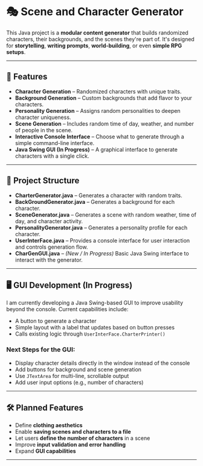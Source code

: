 # 🎭 Scene and Character Generator

This Java project is a **modular content generator** that builds randomized characters, their backgrounds, and the scenes they're part of. It's designed for **storytelling**, **writing prompts**, **world-building**, or even **simple RPG setups**.

---

## 🚀 Features

- **Character Generation** – Randomized characters with unique traits.
- **Background Generation** – Custom backgrounds that add flavor to your characters.
- **Personality Generation** – Assigns random personalities to deepen character uniqueness.
- **Scene Generation** – Includes random time of day, weather, and number of people in the scene.
- **Interactive Console Interface** – Choose what to generate through a simple command-line interface.
- **Java Swing GUI (In Progress)** – A graphical interface to generate characters with a single click.

---

## 📁 Project Structure

- **CharterGenerator.java** – Generates a character with random traits.
- **BackGroundGenerator.java** – Generates a background for each character.
- **SceneGenerator.java** – Generates a scene with random weather, time of day, and character activity.
- **PersonalityGenerator.java** – Generates a personality profile for each character.
- **UserInterFace.java** – Provides a console interface for user interaction and controls generation flow.
- **CharGenGUI.java** – *(New / In Progress)* Basic Java Swing interface to interact with the generator.

---

## 🖥️ GUI Development (In Progress)

I am currently developing a Java Swing-based GUI to improve usability beyond the console. Current capabilities include:

- A button to generate a character
- Simple layout with a label that updates based on button presses
- Calls existing logic through `UserInterFace.CharterPrinter()`

### Next Steps for the GUI:
- Display character details directly in the window instead of the console
- Add buttons for background and scene generation
- Use `JTextArea` for multi-line, scrollable output
- Add user input options (e.g., number of characters)

---

## 🛠️ Planned Features

- Define **clothing aesthetics**
- Enable **saving scenes and characters to a file**
- Let users **define the number of characters** in a scene
- Improve **input validation and error handling**
- Expand **GUI capabilities**

---